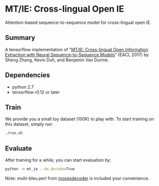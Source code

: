 # MT/IE: Cross-lingual Open IE
Attention-based sequence-to-sequence model for cross-lingual open IE.

## Summary
A tensorflow implementation of "[MT/IE: Cross-lingual Open Information Extraction with Neural Sequence-to-Sequence Models](http://www.cs.jhu.edu/~s.zhang/assets/pdf/mt-ie.pdf)" (EACL 2017) by Sheng Zhang, Kevin Duh, and Benjamin Van Durme.

## Dependencies
- python 2.7
- tensorflow r0.12 or later

## Train
We provide you a small toy dataset (100K) to play with. To start training on this dataset, simply run:
```bash
./run.sh
```

## Evaluate
After training for a while, you can start evaluation by:
```bash
python -m mt_ie --do_decode=True
```
Note: multi-bleu.perl from [mosesdecoder](https://github.com/moses-smt/mosesdecoder) is included your convenience.
